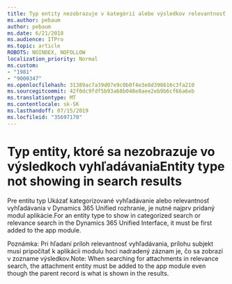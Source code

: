 ```yaml
---
title: Typ entity nezobrazuje v kategórií alebo výsledkov relevantnosť vyhľadávania v Dynamics 365 Unified rozhranie
ms.author: pebaum
author: pebaum
ms.date: 6/21/2018
ms.audience: ITPro
ms.topic: article
ROBOTS: NOINDEX, NOFOLLOW
localization_priority: Normal
ms.custom:
- "1981"
- "9000347"
ms.openlocfilehash: 31389ac7a39d07e9c0b0f4e3e8d398616c3fa210
ms.sourcegitcommit: 42f0dc9fdf5b93a68b048e8aee2eb9b6cf66a6eb
ms.translationtype: MT
ms.contentlocale: sk-SK
ms.lasthandoff: 07/15/2019
ms.locfileid: "35697170"
---
```

# <a name="entity-type-not-showing-in-search-results"></a><span data-ttu-id="98e4b-102">Typ entity, ktoré sa nezobrazuje vo výsledkoch vyhľadávania</span><span class="sxs-lookup"><span data-stu-id="98e4b-102">Entity type not showing in search results</span></span>

<span data-ttu-id="98e4b-103">Pre entitu typ Ukázať kategorizované vyhľadávanie alebo relevantnosť vyhľadávania v Dynamics 365 Unified rozhranie, je nutné najprv pridaný modul aplikácie.</span><span class="sxs-lookup"><span data-stu-id="98e4b-103">For an entity type to show in categorized search or relevance search in the Dynamics 365 Unified Interface, it must be first added to the app module.</span></span>

<span data-ttu-id="98e4b-104">Poznámka: Pri hľadaní príloh relevantnosť vyhľadávania, prílohu subjekt musí pripočítať k aplikácii modulu hoci nadradený záznam je, čo sa zobrazí v zozname výsledkov.</span><span class="sxs-lookup"><span data-stu-id="98e4b-104">Note: When searching for attachments in relevance search, the attachment entity must be added to the app module even though the parent record is what is shown in the results.</span></span>
